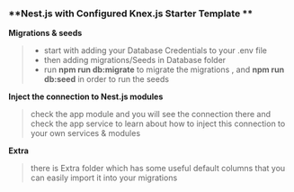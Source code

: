 ### **Nest.js with Configured Knex.js Starter Template **

**Migrations & seeds**

> - start with adding your Database Credentials to your .env file
> - then adding migrations/Seeds in Database folder
> - run **npm run db:migrate** to migrate the migrations , and **npm run db:seed** in order to run the seeds

**Inject the connection to Nest.js modules**

> check the app module and you will see the connection there and check the app service to learn about how to inject this connection to your own services & modules

**Extra**

> there is Extra folder which has some useful default columns that you can easily import it into your migrations
